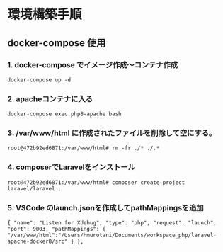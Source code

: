 # 環境構築手順
## docker-compose 使用
### 1. docker-compose でイメージ作成〜コンテナ作成
`
docker-compose up -d
`
### 2. apacheコンテナに入る
`
docker-compose exec php8-apache bash
`
### 3. /var/www/html に作成されたファイルを削除して空にする。
`
root@472b92ed6871:/var/www/html# rm -fr ./* ./.*
`
### 4. composerでLaravelをインストール
`
root@472b92ed6871:/var/www/html# composer create-project laravel/laravel .
`
### 5. VSCode のlaunch.jsonを作成してpathMappingsを追加
`
        {
            "name": "Listen for Xdebug",
            "type": "php",
            "request": "launch",
            "port": 9003,
            "pathMappings": {
                "/var/www/html":"/Users/hmurotani/Documents/workspace_php/laravel-apache-docker8/src"
            }
        },
`

